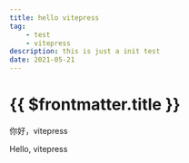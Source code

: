 ```yaml
---
title: hello vitepress
tag:
    - test
    - vitepress
description: this is just a init test
date: 2021-05-21
---
```


# {{ $frontmatter.title }}

你好，vitepress

Hello, vitepress
